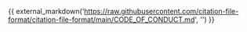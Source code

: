 {{ external_markdown('https://raw.githubusercontent.com/citation-file-format/citation-file-format/main/CODE_OF_CONDUCT.md', '') }}